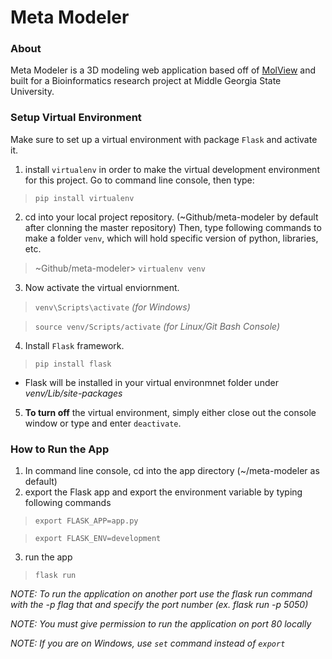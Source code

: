 # Meta Modeler
### **About**
Meta Modeler is a 3D modeling web application based off of [MolView](http://molview.org/) and built for a Bioinformatics research project at Middle Georgia State University.
### **Setup Virtual Environment**
Make sure to set up a virtual environment with package `Flask` and activate it.
1. install `virtualenv` in order to make the virtual development environment for this project. Go to command line console, then type:
>`pip install virtualenv`
2. cd into your local project repository. (~Github/meta-modeler by default after clonning the master repository) Then, type following commands to make a folder `venv`, which will hold specific version of python, libraries, etc.
> ~Github/meta-modeler> `virtualenv venv`
3. Now activate the virtual enviornment.
> `venv\Scripts\activate` _(for Windows)_

> `source venv/Scripts/activate` _(for Linux/Git Bash Console)_
4. Install `Flask` framework.
> `pip install flask` 

 - Flask will be installed in your virtual environmnet folder under _venv/Lib/site-packages_
5. **To turn off** the virtual environment, simply either close out the console window or type and enter `deactivate`. 
### **How to Run the App**
1. In command line console, cd into the app directory (~/meta-modeler as default)
2. export the Flask app and export the environment variable by typing following commands
>`export FLASK_APP=app.py`

>`export FLASK_ENV=development`
3. run the app
> `flask run`

_NOTE: To run the application on another port use the flask run command with the -p flag that and specify the port number (ex. flask run -p 5050)_

_NOTE: You must give permission to run the application on port 80 locally_

_NOTE: If you are on Windows, use `set` command instead of `export`_